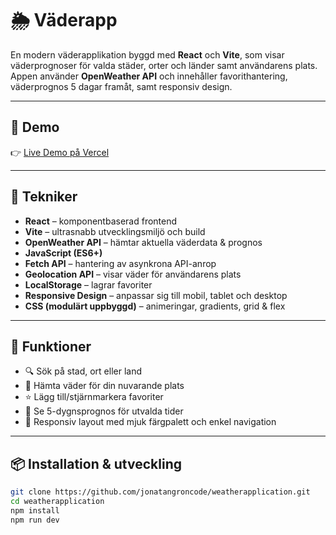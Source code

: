 # 🌦️ Väderapp

En modern väderapplikation byggd med **React** och **Vite**, som visar väderprognoser för valda städer, orter och länder samt användarens plats. Appen använder **OpenWeather API** och innehåller favorithantering, väderprognos 5 dagar framåt, samt responsiv design.

---

## 🚀 Demo

👉 [Live Demo på Vercel](https://weatherapplication-git-main-jonatans-projects-451a8ed6.vercel.app/)

---

## 🧰 Tekniker

- **React** – komponentbaserad frontend
- **Vite** – ultrasnabb utvecklingsmiljö och build
- **OpenWeather API** – hämtar aktuella väderdata & prognos
- **JavaScript (ES6+)**
- **Fetch API** – hantering av asynkrona API-anrop
- **Geolocation API** – visar väder för användarens plats
- **LocalStorage** – lagrar favoriter
- **Responsive Design** – anpassar sig till mobil, tablet och desktop
- **CSS (modulärt uppbyggd)** – animeringar, gradients, grid & flex

---

## 🧪 Funktioner

- 🔍 Sök på stad, ort eller land
- 📍 Hämta väder för din nuvarande plats
- ⭐ Lägg till/stjärnmarkera favoriter
- 📅 Se 5-dygnsprognos för utvalda tider
- 📱 Responsiv layout med mjuk färgpalett och enkel navigation

---

## 📦 Installation & utveckling

```bash
git clone https://github.com/jonatangroncode/weatherapplication.git
cd weatherapplication
npm install
npm run dev
